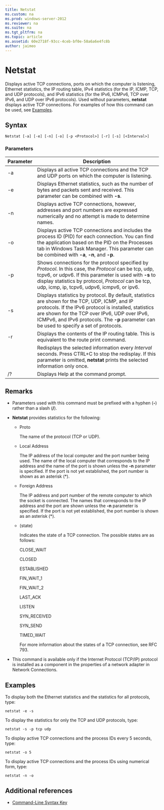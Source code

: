 ```yaml
---
title: Netstat
ms.custom: na
ms.prod: windows-server-2012
ms.reviewer: na
ms.suite: na
ms.tgt_pltfrm: na
ms.topic: article
ms.assetid: 60e2718f-93cc-4ceb-bf0e-58a6a6e4fc8b
author: jaimeo
---
```

# Netstat
Displays active TCP connections, ports on which the computer is listening, Ethernet statistics, the IP routing table, IPv4 statistics \(for the IP, ICMP, TCP, and UDP protocols\), and IPv6 statistics \(for the IPv6, ICMPv6, TCP over IPv6, and UDP over IPv6 protocols\). Used without parameters, **netstat** displays active TCP connections. For examples of how this command can be used, see [Examples](assetId:///c6d43992-8243-4f0a-8605-3152c8a8fe9a#BKMK_Examples).  
  
## Syntax  
  
```  
Netstat [-a] [-e] [-n] [-o] [-p <Protocol>] [-r] [-s] [<Interval>]  
```  
  
### Parameters  
  
|Parameter|Description|  
|-------------|---------------|  
|\-a|Displays all active TCP connections and the TCP and UDP ports on which the computer is listening.|  
|\-e|Displays Ethernet statistics, such as the number of bytes and packets sent and received. This parameter can be combined with **\-s**.|  
|\-n|Displays active TCP connections, however, addresses and port numbers are expressed numerically and no attempt is made to determine names.|  
|\-o|Displays active TCP connections and includes the process ID \(PID\) for each connection. You can find the application based on the PID on the Processes tab in Windows Task Manager. This parameter can be combined with **\-a**, **\-n**, and **\-p**.|  
|\-p <Protocol>|Shows connections for the protocol specified by *Protocol*. In this case, the *Protocol* can be tcp, udp, tcpv6, or udpv6. If this parameter is used with **\-s** to display statistics by protocol, *Protocol* can be tcp, udp, icmp, ip, tcpv6, udpv6, icmpv6, or ipv6.|  
|\-s|Displays statistics by protocol. By default, statistics are shown for the TCP, UDP, ICMP, and IP protocols. If the IPv6 protocol is installed, statistics are shown for the TCP over IPv6, UDP over IPv6, ICMPv6, and IPv6 protocols. The **\-p** parameter can be used to specify a set of protocols.|  
|\-r|Displays the contents of the IP routing table. This is equivalent to the route print command.|  
|<Interval>|Redisplays the selected information every *Interval* seconds. Press CTRL\+C to stop the redisplay. If this parameter is omitted, **netstat** prints the selected information only once.|  
|\/?|Displays Help at the command prompt.|  
  
## Remarks  
  
-   Parameters used with this command must be prefixed with a hyphen \(**\-**\) rather than a slash \(**\/**\).  
  
-   **Netstat** provides statistics for the following:  
  
    -   Proto  
  
        The name of the protocol \(TCP or UDP\).  
  
    -   Local Address  
  
        The IP address of the local computer and the port number being used. The name of the local computer that corresponds to the IP address and the name of the port is shown unless the **\-n** parameter is specified. If the port is not yet established, the port number is shown as an asterisk \(\*\).  
  
    -   Foreign Address  
  
        The IP address and port number of the remote computer to which the socket is connected. The names that corresponds to the IP address and the port are shown unless the **\-n** parameter is specified. If the port is not yet established, the port number is shown as an asterisk \(\*\).  
  
    -   \(state\)  
  
        Indicates the state of a TCP connection. The possible states are as follows:  
  
        CLOSE\_WAIT  
  
        CLOSED  
  
        ESTABLISHED  
  
        FIN\_WAIT\_1  
  
        FIN\_WAIT\_2  
  
        LAST\_ACK  
  
        LISTEN  
  
        SYN\_RECEIVED  
  
        SYN\_SEND  
  
        TIMED\_WAIT  
  
        For more information about the states of a TCP connection, see RFC 793.  
  
-   This command is available only if the Internet Protocol \(TCP\/IP\) protocol is installed as a component in the properties of a network adapter in Network Connections.  
  
## <a name="BKMK_Examples"></a>Examples  
To display both the Ethernet statistics and the statistics for all protocols, type:  
  
```  
netstat -e -s  
```  
  
To display the statistics for only the TCP and UDP protocols, type:  
  
```  
netstat -s -p tcp udp  
```  
  
To display active TCP connections and the process IDs every 5 seconds, type:  
  
```  
netstat -o 5  
```  
  
To display active TCP connections and the process IDs using numerical form, type:  
  
```  
netstat -n -o  
```  
  
## Additional references  
  
-   [Command-Line Syntax Key](Command-Line-Syntax-Key.md)  
  

